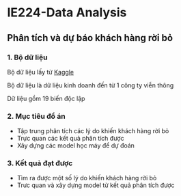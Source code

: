 # IE224-Data Analysis


## Phân tích và dự báo khách hàng rời bỏ
### 1. Bộ dữ liệu
<p>Bộ dữ liệu lấy từ <a href = "https://www.kaggle.com/competitions/customer-churn-prediction-2020/data">Kaggle</a></p>
<p>Bộ dữ liệu là dữ liệu kinh doanh đến từ 1 công ty viễn thông</p>
<p>Dữ liệu gồm 19 biến độc lập</p>

### 2. Mục tiêu đồ án
<ul>
  <li>Tập trung phân tích các lý do khiến khách hàng rời bỏ</li>
  <li>Trực quan các kết quả phân tích được</li>
  <li>Xây dựng các model học máy để dự đoán</li>
</ul>

### 3. Kết quả đạt được
<ul>
  <li>Tìm ra được một số lý do khiến khách hàng rời bỏ</li>
  <li>Trưc quan và xây dựng model từ kết quả phân tích được</li>
</ul>
